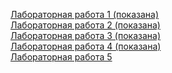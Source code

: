 <a href="labs_html/lab_1/lab_1.html">Лабораторная работа 1 (показана)</a> <br>
<a href="labs_html/lab_2/lab_2.html">Лабораторная работа 2 (показана)</a> <br>
<a href="labs_html/lab_3/lab_3.html">Лабораторная работа 3 (показана)</a> <br>
<a href="labs_html/lab_4/lab_4.html">Лабораторная работа 4 (показана)</a> <br>
<a href="lab_5">Лабораторная работа 5</a> <br>
